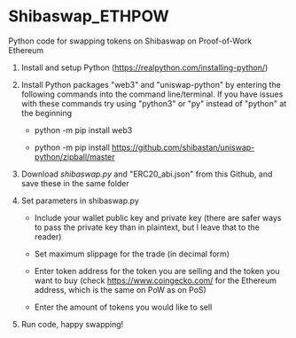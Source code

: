 # Shibaswap_ETHPOW
Python code for swapping tokens on Shibaswap on Proof-of-Work Ethereum

1. Install and setup Python (https://realpython.com/installing-python/)


2. Install Python packages "web3" and "uniswap-python" by entering the following commands into the command line/terminal. If you have issues with these commands try using "python3" or "py" instead of "python" at the beginning


    - python -m pip install web3
    
    - python -m pip install https://github.com/shibastan/uniswap-python/zipball/master


3. Download <i>shibaswap.py</i> and "ERC20_abi.json" from this Github, and save these in the same folder


4. Set parameters in shibaswap.py

    - Include your wallet public key and private key (there are safer ways to pass the private key than in plaintext, but I leave that to the reader)
  
    - Set maximum slippage for the trade (in decimal form)
  
    - Enter token address for the token you are selling and the token you want to buy (check https://www.coingecko.com/ for the Ethereum address, which is the same on PoW as on PoS) 
  
    - Enter the amount of tokens you would like to sell


5. Run code, happy swapping!

